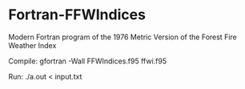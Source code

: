# Fortran-FFWIndices
Modern Fortran program of the 1976 Metric Version of the Forest Fire Weather Index

Compile: gfortran -Wall FFWIndices.f95 ffwi.f95

Run: ./a.out < input.txt
